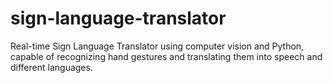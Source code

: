 # sign-language-translator
Real-time Sign Language Translator using computer vision and Python, capable of recognizing hand gestures and translating them into speech and different languages.
